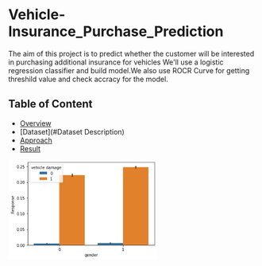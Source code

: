 # Vehicle-Insurance_Purchase_Prediction
The aim of this project  is to predict whether the customer will be interested in purchasing additional insurance for vehicles
We'll use a logistic regression classifier and build model.We also use ROCR Curve for getting  threshild value and check accracy for the model.


## Table of Content
  * [Overview](#overview)
  * [Dataset](#Dataset Description)
  * [Approach](#Approach)
  * [Result](#Result)
  




<img src="/vehicle%20damage%20vs%20target%20variable.png" width="300">
